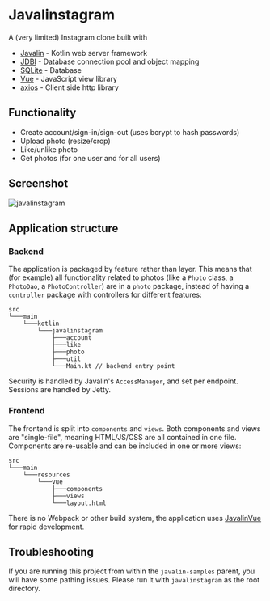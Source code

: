 # Javalinstagram

A (very limited) Instagram clone built with

* [Javalin](https://javalin.io/) - Kotlin web server framework
* [JDBI](http://jdbi.org/) - Database connection pool and object mapping
* [SQLite](https://www.sqlite.org/index.html) - Database
* [Vue](https://vuejs.org/) - JavaScript view library
* [axios](https://github.com/axios/axios) - Client side http library

## Functionality

* Create account/sign-in/sign-out (uses bcrypt to hash passwords)
* Upload photo (resize/crop)
* Like/unlike photo
* Get photos (for one user and for all users)

## Screenshot
![javalinstagram](https://user-images.githubusercontent.com/1521451/62417524-12c53b80-b652-11e9-9ac4-3cac1d63915e.PNG)

## Application structure

### Backend

The application is packaged by feature rather than layer. This means that (for example)
all functionality related to photos (like a `Photo` class, a `PhotoDao`, a `PhotoController`)
are in a `photo` package, instead of having a `controller` package with controllers for different features:

```text
src
└───main
    └───kotlin
        └───javalinstagram
            ├───account
            ├───like
            ├───photo
            ├───util
            └───Main.kt // backend entry point
```

Security is handled by Javalin's `AccessManager`, and set per endpoint. Sessions are handled by Jetty.

### Frontend

The frontend is split into `components` and `views`. Both components and views are "single-file", meaning HTML/JS/CSS are all contained in one file.
Components are re-usable and can be included in one or more views:

```text
src
└───main
    └───resources
        └───vue
            ├───components
            ├───views
            └───layout.html
```

There is no Webpack or other build system, the application uses [JavalinVue](https://javalin.io/documentation#vue-support)
for rapid development.

## Troubleshooting
If you are running this project from within the `javalin-samples` parent, you will 
have some pathing issues. Please run it with `javalinstagram` as the root directory.
